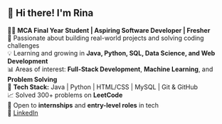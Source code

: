 ## 👋 Hi there! I'm Rina

👩‍💻 **MCA Final Year Student | Aspiring Software Developer | Fresher**  
🚀 Passionate about building real-world projects and solving coding challenges  
💡 Learning and growing in **Java, Python, SQL, Data Science, and Web Development**  
📊 Areas of interest: **Full-Stack Development**, **Machine Learning**, and **Problem Solving**  
🔧 **Tech Stack:** Java | Python | HTML/CSS | MySQL | Git & GitHub  
📈 Solved 300+ problems on **LeetCode**  
🌱 Open to **internships** and **entry-level roles** in tech  
🔗 [LinkedIn](https://www.linkedin.com/in/rina-508462249/)

